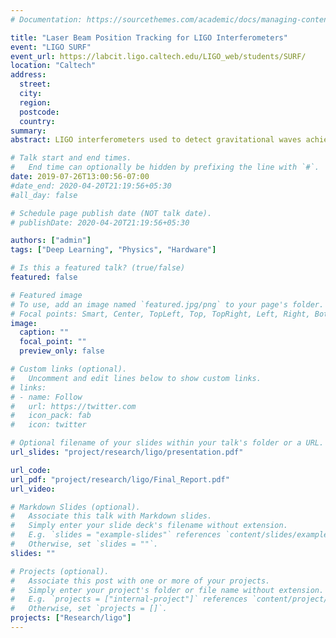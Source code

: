 ```yaml
---
# Documentation: https://sourcethemes.com/academic/docs/managing-content/

title: "Laser Beam Position Tracking for LIGO Interferometers"
event: "LIGO SURF"
event_url: https://labcit.ligo.caltech.edu/LIGO_web/students/SURF/
location: "Caltech"
address:
  street: 
  city: 
  region: 
  postcode: 
  country: 
summary: 
abstract: LIGO interferometers used to detect gravitational waves achieve extremely high sensitivity through precise angular control of suspended optics that direct the laser beam. A host of sensing techniques, ranging from optical levers and wavefront sensors to suitably positioned quadrant photodiodes are used to detect the angular position and deviation of optics. This talk discusses the use of Gigabit Ethernet (GigE) cameras capturing images of light scattered from optics to determine the position of the laser beam on the optic. A number of approaches based on tools from image processing are employed to discern the motion of the beam spot from video. They are found to be unreliable and discarded in favour of convolutional neural networks. These are trained on data generated at the 40m laboratory at Caltech and the results are analysed. Further, several directions of future work are also presented. 

# Talk start and end times.
#   End time can optionally be hidden by prefixing the line with `#`.
date: 2019-07-26T13:00:56-07:00
#date_end: 2020-04-20T21:19:56+05:30
#all_day: false

# Schedule page publish date (NOT talk date).
# publishDate: 2020-04-20T21:19:56+05:30

authors: ["admin"]
tags: ["Deep Learning", "Physics", "Hardware"]

# Is this a featured talk? (true/false)
featured: false

# Featured image
# To use, add an image named `featured.jpg/png` to your page's folder. 
# Focal points: Smart, Center, TopLeft, Top, TopRight, Left, Right, BottomLeft, Bottom, BottomRight.
image:
  caption: ""
  focal_point: ""
  preview_only: false

# Custom links (optional).
#   Uncomment and edit lines below to show custom links.
# links:
# - name: Follow
#   url: https://twitter.com
#   icon_pack: fab
#   icon: twitter

# Optional filename of your slides within your talk's folder or a URL.
url_slides: "project/research/ligo/presentation.pdf"

url_code:
url_pdf: "project/research/ligo/Final_Report.pdf"
url_video:

# Markdown Slides (optional).
#   Associate this talk with Markdown slides.
#   Simply enter your slide deck's filename without extension.
#   E.g. `slides = "example-slides"` references `content/slides/example-slides.md`.
#   Otherwise, set `slides = ""`.
slides: ""

# Projects (optional).
#   Associate this post with one or more of your projects.
#   Simply enter your project's folder or file name without extension.
#   E.g. `projects = ["internal-project"]` references `content/project/deep-learning/index.md`.
#   Otherwise, set `projects = []`.
projects: ["Research/ligo"]
---
```



